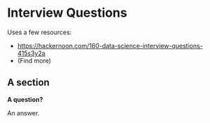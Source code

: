 # Interview Questions
Uses a few resources:
* https://hackernoon.com/160-data-science-interview-questions-415s3y2a
* (Find more)

## A section

**A question?**

An answer.
